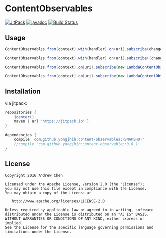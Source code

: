 # ContentObservables

[![JitPack](https://img.shields.io/github/tag/yongjhih/content-observables.svg?label=JitPack)](https://jitpack.io/#yongjhih/content-observables)
[![javadoc](https://img.shields.io/github/tag/yongjhih/content-observables.svg?label=javadoc)](https://jitpack.io/com/github/yongjhih/content-observables/-SNAPSHOT/javadoc/)
[![Build Status](https://travis-ci.org/yongjhih/content-observables.svg)](https://travis-ci.org/yongjhih/content-observables)
<!--[![Coverage Status](https://coveralls.io/repos/github/yongjhih/content-observables/badge.svg)](https://coveralls.io/github/yongjhih/content-observables)-->

## Usage

```java
ContentObservables.from(context).with(handler).on(uri).subscribe(changed -> changed ? button.on() : button.off());
```

```java
ContentObservables.from(context).with(handler).on(uri).subscribe((changed, uri) -> changed ? button.on() : button.off());
```

```java
ContentObservables.from(context).on(uri).subscribe(new LambdaContentObserver(handler).onChange((changed, uri) -> changed ? button.on() : button.off());
```

```java
ContentObservables.from(context).on(uri).subscribe(new LambdaContentObserver(handler).onChange(changed -> changed ? button.on() : button.off());
```

## Installation

via jitpack:

```gradle
repositories {
    jcenter()
    maven { url "https://jitpack.io" }
}

dependencies {
    compile 'com.github.yongjhih:content-observables:-SNAPSHOT'
    //compile 'com.github.yongjhih:content-observables:0.0.1'
}
```

## License

```
Copyright 2016 Andrew Chen

Licensed under the Apache License, Version 2.0 (the "License");
you may not use this file except in compliance with the License.
You may obtain a copy of the License at

   http://www.apache.org/licenses/LICENSE-2.0

Unless required by applicable law or agreed to in writing, software
distributed under the License is distributed on an "AS IS" BASIS,
WITHOUT WARRANTIES OR CONDITIONS OF ANY KIND, either express or implied.
See the License for the specific language governing permissions and
limitations under the License.
```
